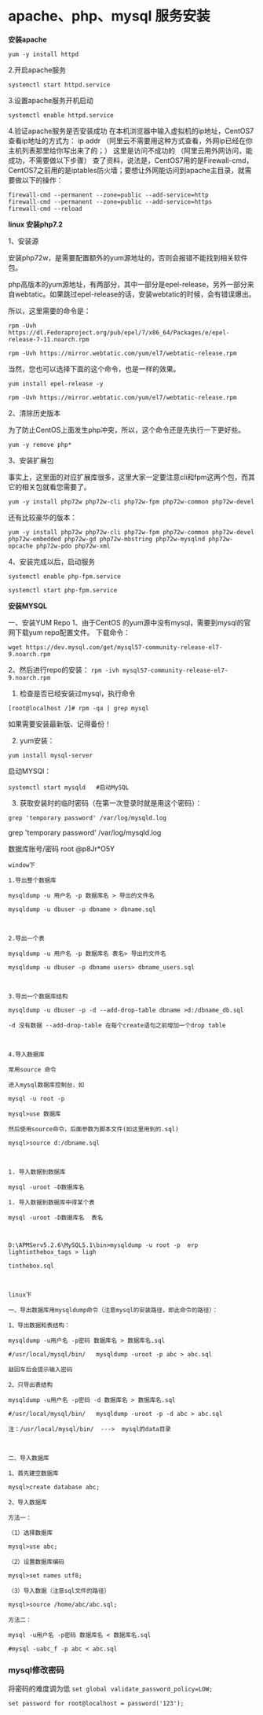 # apache、php、mysql 服务安装

**安装apache**
```
yum -y install httpd
```
2.开启apache服务
```
systemctl start httpd.service
```
3.设置apache服务开机启动
```
systemctl enable httpd.service
```
4.验证apache服务是否安装成功
在本机浏览器中输入虚拟机的ip地址，CentOS7查看ip地址的方式为：
ip addr
（阿里云不需要用这种方式查看，外网ip已经在你主机列表那里给你写出来了的；）
这里是访问不成功的
（阿里云用外网访问，能成功，不需要做以下步骤）
查了资料，说法是，CentOS7用的是Firewall-cmd，CentOS7之前用的是iptables防火墙；要想让外网能访问到apache主目录，就需要做以下的操作：
```
firewall-cmd --permanent --zone=public --add-service=http
firewall-cmd --permanent --zone=public --add-service=https
firewall-cmd --reload
```

**linux 安装php7.2**

1、安装源

安装php72w，是需要配置额外的yum源地址的，否则会报错不能找到相关软件包。

php高版本的yum源地址，有两部分，其中一部分是epel-release，另外一部分来自webtatic。如果跳过epel-release的话，安装webtatic的时候，会有错误爆出。

所以，这里需要的命令是：
```
rpm -Uvh https://dl.Fedoraproject.org/pub/epel/7/x86_64/Packages/e/epel-release-7-11.noarch.rpm

rpm -Uvh https://mirror.webtatic.com/yum/el7/webtatic-release.rpm
```

当然，您也可以选择下面的这个命令，也是一样的效果。
```
yum install epel-release -y

rpm -Uvh https://mirror.webtatic.com/yum/el7/webtatic-release.rpm
```

2、清除历史版本

为了防止CentOS上面发生php冲突，所以，这个命令还是先执行一下更好些。
```
yum -y remove php*
```


3、安装扩展包

事实上，这里面的对应扩展库很多，这里大家一定要注意cli和fpm这两个包，而其它的相关包就看您需要了。
```
yum -y install php72w php72w-cli php72w-fpm php72w-common php72w-devel
```

还有比较豪华的版本：
```
yum -y install php72w php72w-cli php72w-fpm php72w-common php72w-devel php72w-embedded php72w-gd php72w-mbstring php72w-mysqlnd php72w-opcache php72w-pdo php72w-xml
```

4、安装完成以后，启动服务
```
systemctl enable php-fpm.service

systemctl start php-fpm.service
```

**安装MYSQL**

一、安装YUM Repo
1、由于CentOS 的yum源中没有mysql，需要到mysql的官网下载yum repo配置文件。
下载命令：

`wget https://dev.mysql.com/get/mysql57-community-release-el7-9.noarch.rpm`

2、然后进行repo的安装：
`rpm -ivh mysql57-community-release-el7-9.noarch.rpm`
1. 检查是否已经安装过mysql，执行命令

```
[root@localhost /]# rpm -qa | grep mysql
```

如果需要安装最新版、记得备份！

2. yum安装：

```
yum install mysql-server
```

启动MYSQl：
```
systemctl start mysqld   #启动MySQL
```

3. 获取安装时的临时密码（在第一次登录时就是用这个密码）：
```
grep 'temporary password' /var/log/mysqld.log
```


grep 'temporary password' /var/log/mysqld.log



数据库账号/密码
root
@p8Jr*O5Y


```
window下

1.导出整个数据库

mysqldump -u 用户名 -p 数据库名 > 导出的文件名

mysqldump -u dbuser -p dbname > dbname.sql

   

2.导出一个表

mysqldump -u 用户名 -p 数据库名 表名> 导出的文件名

mysqldump -u dbuser -p dbname users> dbname_users.sql

   

3.导出一个数据库结构

mysqldump -u dbuser -p -d --add-drop-table dbname >d:/dbname_db.sql

-d 没有数据 --add-drop-table 在每个create语句之前增加一个drop table

   

4.导入数据库

常用source 命令

进入mysql数据库控制台，如

mysql -u root -p

mysql>use 数据库

然后使用source命令，后面参数为脚本文件(如这里用到的.sql)

mysql>source d:/dbname.sql



1. 导入数据到数据库

mysql -uroot -D数据库名 

1. 导入数据到数据库中得某个表

mysql -uroot -D数据库名  表名

   

D:\APMServ5.2.6\MySQL5.1\bin>mysqldump -u root -p  erp lightinthebox_tags > ligh

tinthebox.sql

   

linux下

一、导出数据库用mysqldump命令（注意mysql的安装路径，即此命令的路径）：

1、导出数据和表结构：

mysqldump -u用户名 -p密码 数据库名 > 数据库名.sql

#/usr/local/mysql/bin/   mysqldump -uroot -p abc > abc.sql

敲回车后会提示输入密码

2、只导出表结构

mysqldump -u用户名 -p密码 -d 数据库名 > 数据库名.sql

#/usr/local/mysql/bin/   mysqldump -uroot -p -d abc > abc.sql

注：/usr/local/mysql/bin/  --->  mysql的data目录

   

二、导入数据库

1、首先建空数据库

mysql>create database abc;

2、导入数据库

方法一：

（1）选择数据库

mysql>use abc;

（2）设置数据库编码

mysql>set names utf8;

（3）导入数据（注意sql文件的路径）

mysql>source /home/abc/abc.sql;

方法二：

mysql -u用户名 -p密码 数据库名 < 数据库名.sql

#mysql -uabc_f -p abc < abc.sql
```

### mysql修改密码

将密码的难度调为低
`set global validate_password_policy=LOW;`

`set password for root@localhost = password('123');`











